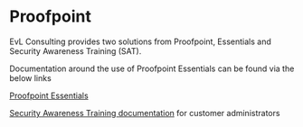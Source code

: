 # Proofpoint

EvL Consulting provides two solutions from Proofpoint, Essentials and Security Awareness Training (SAT).

Documentation around the use of Proofpoint Essentials can be found via the below links

[Proofpoint Essentials](https://help.proofpoint.com/Essentials)

[Security Awareness Training documentation](https://help.proofpoint.com/Essentials/Product_Documentation/Security_Awareness) for customer administrators